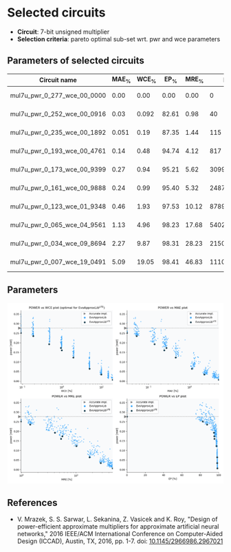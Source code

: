 
Selected circuits
===================
 - **Circuit**: 7-bit unsigned multiplier
 - **Selection criteria**: pareto optimal sub-set wrt. pwr and wce parameters

Parameters of selected circuits
----------------------------

| Circuit name | MAE<sub>%</sub> | WCE<sub>%</sub> | EP<sub>%</sub> | MRE<sub>%</sub> | MSE | Download |
| --- |  --- | --- | --- | --- | --- | --- | 
| mul7u_pwr_0_277_wce_00_0000 | 0.00 | 0.00 | 0.00 | 0.00 | 0 |  [[Verilog<sub>generic</sub>](mul7u_pwr_0_277_wce_00_0000_gen.v)]  [[C](mul7u_pwr_0_277_wce_00_0000.c)] |
| mul7u_pwr_0_252_wce_00_0916 | 0.03 | 0.092 | 82.61 | 0.98 | 40 |  [[Verilog<sub>generic</sub>](mul7u_pwr_0_252_wce_00_0916_gen.v)]  [[C](mul7u_pwr_0_252_wce_00_0916.c)] |
| mul7u_pwr_0_235_wce_00_1892 | 0.051 | 0.19 | 87.35 | 1.44 | 115 |  [[Verilog<sub>generic</sub>](mul7u_pwr_0_235_wce_00_1892_gen.v)]  [[C](mul7u_pwr_0_235_wce_00_1892.c)] |
| mul7u_pwr_0_193_wce_00_4761 | 0.14 | 0.48 | 94.74 | 4.12 | 817 |  [[Verilog<sub>generic</sub>](mul7u_pwr_0_193_wce_00_4761_gen.v)]  [[C](mul7u_pwr_0_193_wce_00_4761.c)] |
| mul7u_pwr_0_173_wce_00_9399 | 0.27 | 0.94 | 95.21 | 5.62 | 3099 |  [[Verilog<sub>generic</sub>](mul7u_pwr_0_173_wce_00_9399_gen.v)]  [[C](mul7u_pwr_0_173_wce_00_9399.c)] |
| mul7u_pwr_0_161_wce_00_9888 | 0.24 | 0.99 | 95.40 | 5.32 | 2487 |  [[Verilog<sub>generic</sub>](mul7u_pwr_0_161_wce_00_9888_gen.v)]  [[C](mul7u_pwr_0_161_wce_00_9888.c)] |
| mul7u_pwr_0_123_wce_01_9348 | 0.46 | 1.93 | 97.53 | 10.12 | 8789 |  [[Verilog<sub>generic</sub>](mul7u_pwr_0_123_wce_01_9348_gen.v)]  [[C](mul7u_pwr_0_123_wce_01_9348.c)] |
| mul7u_pwr_0_065_wce_04_9561 | 1.13 | 4.96 | 98.23 | 17.68 | 54027 |  [[Verilog<sub>generic</sub>](mul7u_pwr_0_065_wce_04_9561_gen.v)]  [[C](mul7u_pwr_0_065_wce_04_9561.c)] |
| mul7u_pwr_0_034_wce_09_8694 | 2.27 | 9.87 | 98.31 | 28.23 | 215095 |  [[Verilog<sub>generic</sub>](mul7u_pwr_0_034_wce_09_8694_gen.v)]  [[C](mul7u_pwr_0_034_wce_09_8694.c)] |
| mul7u_pwr_0_007_wce_19_0491 | 5.09 | 19.05 | 98.41 | 46.83 | 11107.118e2 |  [[Verilog<sub>generic</sub>](mul7u_pwr_0_007_wce_19_0491_gen.v)]  [[C](mul7u_pwr_0_007_wce_19_0491.c)] |
    
Parameters
--------------
![Parameters figure](fig.png)

References
--------------
   - V. Mrazek, S. S. Sarwar, L. Sekanina, Z. Vasicek and K. Roy, "Design of power-efficient approximate multipliers for approximate artificial neural networks," 2016 IEEE/ACM International Conference on Computer-Aided Design (ICCAD), Austin, TX, 2016, pp. 1-7. doi: [10.1145/2966986.2967021](https://dx.doi.org/10.1145/2966986.2967021)

             